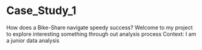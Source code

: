 # Case_Study_1
How does a Bike-Share navigate speedy success?
Welcome to my project to explore interesting something through out analysis process
Context: I am a junior data analysis 
